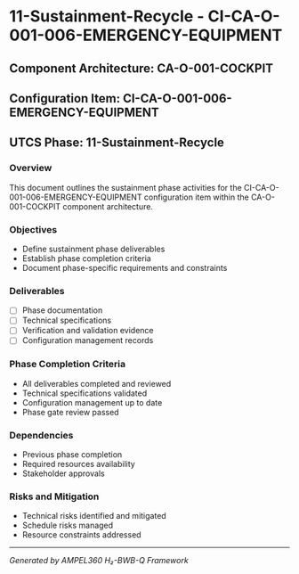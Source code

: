 # 11-Sustainment-Recycle - CI-CA-O-001-006-EMERGENCY-EQUIPMENT

## Component Architecture: CA-O-001-COCKPIT
## Configuration Item: CI-CA-O-001-006-EMERGENCY-EQUIPMENT
## UTCS Phase: 11-Sustainment-Recycle

### Overview
This document outlines the sustainment phase activities for the CI-CA-O-001-006-EMERGENCY-EQUIPMENT configuration item within the CA-O-001-COCKPIT component architecture.

### Objectives
- Define sustainment phase deliverables
- Establish phase completion criteria
- Document phase-specific requirements and constraints

### Deliverables
- [ ] Phase documentation
- [ ] Technical specifications
- [ ] Verification and validation evidence
- [ ] Configuration management records

### Phase Completion Criteria
- All deliverables completed and reviewed
- Technical specifications validated
- Configuration management up to date
- Phase gate review passed

### Dependencies
- Previous phase completion
- Required resources availability
- Stakeholder approvals

### Risks and Mitigation
- Technical risks identified and mitigated
- Schedule risks managed
- Resource constraints addressed

---
*Generated by AMPEL360 H₂-BWB-Q Framework*
